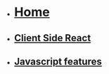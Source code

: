 * [<h1>Home</h1>](/)
* [<h2>Client Side React</h2>](/Block_1/README.md)
* [<h2>Javascript features</h2>](/Block_JS/README.md)


<!-- 
* [<h2>Server Side Express</h2>](Block_2/README.md)
* [<h2>Last pass</h2>](Block_3/README.md)
not found
-->
<!-- docs/_sidebar.md -->